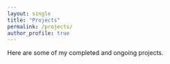 ```yaml
---
layout: single
title: "Projects"
permalink: /projects/
author_profile: true
---
```


Here are some of my completed and ongoing projects.
